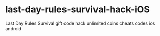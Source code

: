 # last-day-rules-survival-hack-iOS
Last Day Rules Survival gift code hack unlimited coins cheats codes ios android
